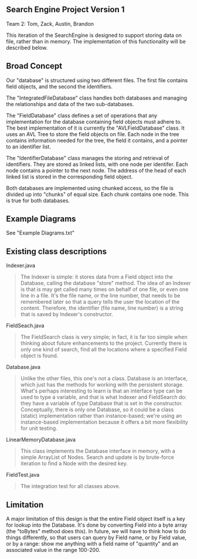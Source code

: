 Search Engine Project Version 1
-------------------------------

Team 2: Tom, Zack, Austin, Brandon

This iteration of the SearchEngine is designed to support
storing data on file, rather than in memory. The implementation
of this functionality will be described below.

Broad Concept
-------------

Our "database" is structured using two different files.
The first file contains field objects, and the second the identifiers.

The "IntegratedFileDatabase" class handles both databases and managing
the relationships and data of the two sub-databases.

The "FieldDatabase" class defines a set of operations that any implementation
for the database containing field objects must adhere to. 
The best implementation of it is currently the "AVLFieldDatabase" class.
It uses an AVL Tree to store the field objects on file. Each node in the 
tree contains information needed for the tree, the field it contains, and
a pointer to an identifier list.

The "IdentifierDatabase" class manages the storing and retrieval of identifiers.
They are stored as linked lists, with one node per identifer. Each node contains
a pointer to the next node. The address of the head of each linked list is 
stored in the corresponding field object.

Both databases are implemented using chunked access, so the file is divided up
into "chunks" of equal size. Each chunk contains one node. This is true
for both databases.

Example Diagrams
----------------

See "Example Diagrams.txt"

Existing class descriptions
---------------------------

Indexer.java

> The Indexer is simple: it stores data from a Field object 
> into the Database, calling the database "store" method. The 
> idea of an Indexer is that is may get called many times on
> behalf of one file, or even one line in a file.  It's the 
> file name, or the line number, that needs to be remembered
> later so that a query tells the user the location of the 
> content. Therefore, the identifier (file name, line number) 
> is a string that is saved by Indexer's constructor.

FieldSeach.java

> The FieldSearch class is very simple; in fact, it is far 
> too simple when thinking about future enhancements to the 
> project.  Currently there is only one kind of search, find
> all the locations where a specified Field object is found.

Database.java

> Unlike the other files, this one's not a class. Database is 
> an interface, which just has the methods for working with 
> the persistent storage.  What's perhaps interesting to learn
> is that an interface type can be used to type a variable, 
> and that is what Indexer and FieldSearch do: they have a variable
> of type Database that is set in the constructor. Conceptually, 
> there is only one Database, so it could be a class (static) 
> implementation rather than instance-based; we're using an 
> instance-based implementation because it offers a bit more 
> flexibility for unit testing. 

LinearMemoryDatabase.java

> This class implements the Database interface in memory, 
> with a simple ArrayList of Nodes. Search and update is 
> by brute-force iteration to find a Node with the desired
> key.  

FieldTest.java

> The integration test for all classes above. 

Limitation
----------

A major limitation of this design is that the entire Field 
object itself is a key for lookup into the Database. It's done
by converting Field into a byte array (the "toBytes" method 
does this).  In future, we will have to think how to do things
differently, so that users can query by Field name, or by 
Field value, or by a range: show me anything with a field name
of "quantity" and an associated value in the range 100-200.

